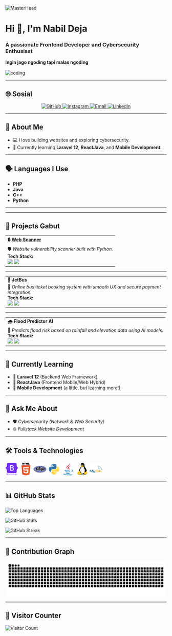 ![MasterHead](https://images-wixmp-ed30a86b8c4ca887773594c2.wixmp.com/f/7986a50d-a58f-457d-a219-9a9245556acf/dg6x7ox-e107b45a-447e-4bd4-b8f2-0eb4429557d6.gif)

# Hi 👋, I'm Nabil Deja  

### A passionate Frontend Developer and Cybersecurity Enthusiast  
**Ingin jago ngoding tapi malas ngoding**


<img align="center" alt="coding" width="400" src="https://media3.giphy.com/media/jTNG3RF6EwbkpD4LZx/giphy.gif" />

---

## 🌐 Sosial 

<p align="center">
  <a href="https://github.com/Nbill27" target="_blank" rel="noopener noreferrer">
    <img alt="GitHub" src="https://img.shields.io/badge/GitHub-181717?logo=github&logoColor=white&style=for-the-badge" />
  </a>
  <a href="https://instagram.com/nnbiiill" target="_blank" rel="noopener noreferrer">
    <img alt="Instagram" src="https://img.shields.io/badge/Instagram-E4405F?logo=instagram&logoColor=white&style=for-the-badge" />
  </a>
  <a href="mailto:nabildeja0@gmail.com" target="_blank" rel="noopener noreferrer">
    <img alt="Email" src="https://img.shields.io/badge/Email-D14836?logo=gmail&logoColor=white&style=for-the-badge" />
  </a>
  <a href="https://linkedin.com/in/nbill27" target="_blank" rel="noopener noreferrer">
    <img alt="LinkedIn" src="https://img.shields.io/badge/LinkedIn-0A66C2?logo=linkedin&logoColor=white&style=for-the-badge" />
  </a>
</p>

---

## 🚀 About Me

- 💻 I love building websites and exploring cybersecurity.  
- 🎯 Currently learning **Laravel 12**, **ReactJava**, and **Mobile Development**.    

---

## 🗣️ Languages I Use

- **PHP**  
- **Java**  
- **C++**
- **Python**

---

---

## 📌 Projects Gabut

<table>
  <tr>
    <td><b>🔒 <a href="https://github.com/Nbill27/Nbill27-Website-Security-Scanner">Web Scanner</a></b></td>
  </tr>
  <tr>
    <td>
      🛡️ <i>Website vulnerability scanner built with Python.</i><br/>
      <b>Tech Stack:</b><br/>
      <img src="https://img.shields.io/badge/Python-3776AB?logo=python&logoColor=white&style=flat-square"/>
      <img src="https://img.shields.io/badge/Linux-FCC624?logo=linux&logoColor=black&style=flat-square"/>
    </td>
  </tr>
</table>

---

<table>
  <tr>
    <td><b>🚌 <a href="https://github.com/Nbill27/JetBus">JetBus</a></b></td>
  </tr>
  <tr>
    <td>
      🚌 <i>Online bus ticket booking system with smooth UX and secure payment integration.</i><br/>
      <b>Tech Stack:</b><br/>
      <img src="https://img.shields.io/badge/PHP-777BB4?logo=php&logoColor=white&style=flat-square"/>
      <img src="https://img.shields.io/badge/MySQL-4479A1?logo=mysql&logoColor=white&style=flat-square"/>
    </td>
  </tr>
</table>

---

<table>
  <tr>
    <td><b>🌧️ Flood Predictor AI</b></td>
  </tr>
  <tr>
    <td>
      🤖 <i>Predicts flood risk based on rainfall and elevation data using AI models.</i><br/>
      <b>Tech Stack:</b><br/>
      <img src="https://img.shields.io/badge/Python-3776AB?logo=python&logoColor=white&style=flat-square"/>
      <img src="https://img.shields.io/badge/AI-FF6F00?logo=openai&logoColor=white&style=flat-square"/>
    </td>
  </tr>
</table>

---

## 🌱 Currently Learning

- 🔹 **Laravel 12** (Backend Web Framework)  
- 🔹 **ReactJava** (Frontend Mobile/Web Hybrid)  
- 🔹 **Mobile Development** (a little, but learning more!)

---

## 💬 Ask Me About

- 🛡️ *Cybersecurity (Network & Web Security)*  
- 🌐 *Fullstack Website Development*  

---

## 🛠️ Tools & Technologies

<p align="left">
  <img src="https://raw.githubusercontent.com/devicons/devicon/master/icons/bootstrap/bootstrap-plain-wordmark.svg" width="40" height="40" alt="Bootstrap" />
  <img src="https://raw.githubusercontent.com/devicons/devicon/master/icons/html5/html5-original-wordmark.svg" width="40" height="40" alt="HTML5" />
  <img src="https://raw.githubusercontent.com/devicons/devicon/master/icons/php/php-original.svg" width="40" height="40" alt="PHP" />
  <img src="https://raw.githubusercontent.com/devicons/devicon/master/icons/python/python-original.svg" width="40" height="40" alt="Python" />
  <img src="https://raw.githubusercontent.com/devicons/devicon/master/icons/java/java-original.svg" width="40" height="40" alt="Java" />
  <img src="https://raw.githubusercontent.com/devicons/devicon/master/icons/linux/linux-original.svg" width="40" height="40" alt="Linux" />
  <img src="https://raw.githubusercontent.com/devicons/devicon/master/icons/mysql/mysql-original-wordmark.svg" width="40" height="40" alt="MySQL" />
</p>

---

## 📊 GitHub Stats

<p align="left">
  <img src="https://github-readme-stats.vercel.app/api/top-langs?username=nbill27&show_icons=true&locale=en&layout=compact" alt="Top Languages" />
</p>

<p align="left">
  <img src="https://github-readme-stats.vercel.app/api?username=nbill27&show_icons=true&locale=en" alt="GitHub Stats" />
</p>

<p align="left">
  <img src="https://github-readme-streak-stats.herokuapp.com/?user=nbill27" alt="GitHub Streak" />
</p>

---

## 🐍 Contribution Graph

![snake gif](https://github.com/TechnologyHell/TechnologyHell/blob/output/github-snake-dark.svg)

---

## 🔢 Visitor Counter

![Visitor Count](https://komarev.com/ghpvc/?username=nbill27&label=Profile%20views&color=0e75b6&style=flat)
